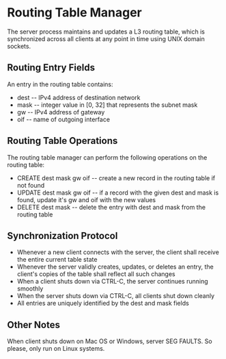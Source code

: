 # Routing Table Manager
The server process maintains and updates a L3 routing table, which is synchronized across all clients
at any point in time using UNIX domain sockets.

## Routing Entry Fields
An entry in the routing table contains:
* dest -- IPv4 address of destination network
* mask -- integer value in [0, 32] that represents the subnet mask
* gw -- IPv4 address of gateway
* oif -- name of outgoing interface

## Routing Table Operations
The routing table manager can perform the following operations on the routing table:
* CREATE dest mask gw oif -- create a new record in the routing table if not found
* UPDATE dest mask <new>gw <new>oif -- if a record with the given dest and mask is found, update it's
gw and oif with the new values
* DELETE dest mask -- delete the entry with dest and mask from the routing table

## Synchronization Protocol
* Whenever a new client connects with the server, the client shall receive the entire current table state
* Whenever the server validly creates, updates, or deletes an entry, the client's copies of the table shall
reflect all such changes
* When a client shuts down via CTRL-C, the server continues running smoothly
* When the server shuts down via CTRL-C, all clients shut down cleanly
* All entries are uniquely identified by the dest and mask fields

## Other Notes
When client shuts down on Mac OS or Windows, server SEG FAULTS. So please, only run on Linux systems. 

